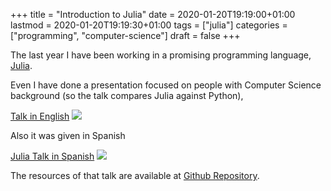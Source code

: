 +++
title = "Introduction to Julia"
date = 2020-01-20T19:19:00+01:00
lastmod = 2020-01-20T19:19:30+01:00
tags = ["julia"]
categories = ["programming", "computer-science"]
draft = false
+++

The last year I have been working in a promising programming language,
[Julia](<http://julialang.org/>).

Even I have done a presentation focused on people with Computer Science
background (so the talk compares Julia against Python),

[Talk in English](https://github.com/dmolina/julia%5Fpresentacion/raw/master/Julia%5FPresentation%5Fslides.pdf)
![](/img/julia_intro_en.png)

Also it was given in Spanish

[Julia Talk in Spanish](https://github.com/dmolina/julia%5Fpresentacion/blob/master/Julia%5FPresentacion%5Fslides.pdf)
![](/img/julia_intro_es.png)

The resources of that talk are available at [Github
Repository](<https://github.com/dmolina/julia%5Fpresentacion/>).

